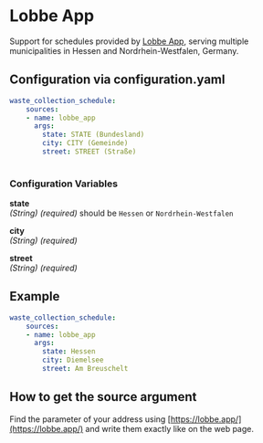 # Lobbe App

Support for schedules provided by [Lobbe App](https://lobbe.app/), serving multiple municipalities in Hessen and Nordrhein-Westfalen, Germany.

## Configuration via configuration.yaml

```yaml
waste_collection_schedule:
    sources:
    - name: lobbe_app
      args:
        state: STATE (Bundesland)
        city: CITY (Gemeinde)
        street: STREET (Straße)
        
```

### Configuration Variables

**state**  
*(String) (required)* should be `Hessen` or `Nordrhein-Westfalen`

**city**  
*(String) (required)*

**street**  
*(String) (required)*

## Example

```yaml
waste_collection_schedule:
    sources:
    - name: lobbe_app
      args:
        state: Hessen
        city: Diemelsee
        street: Am Breuschelt 
```

## How to get the source argument

Find the parameter of your address using [https://lobbe.app/](https://lobbe.app/) and write them exactly like on the web page.

